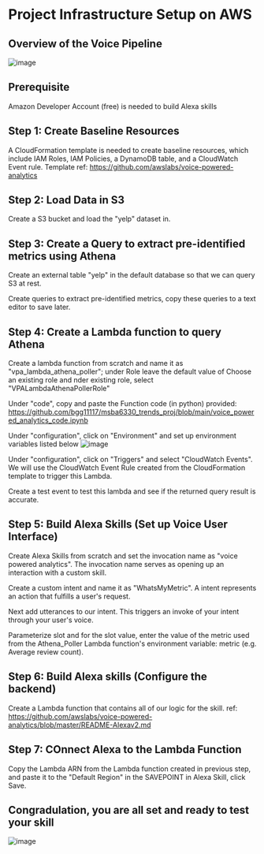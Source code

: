 # Project Infrastructure Setup on AWS

## Overview of the Voice Pipeline 
![image](https://user-images.githubusercontent.com/76879882/116840304-f6459280-ab9a-11eb-8357-887cf56dd01a.png)

## Prerequisite
Amazon Developer Account (free) is needed to build Alexa skills

## Step 1: Create Baseline Resources 
A CloudFormation template is needed to create baseline resources, which include IAM Roles, IAM Policies, a DynamoDB table, and a CloudWatch Event rule. 
Template ref: https://github.com/awslabs/voice-powered-analytics

## Step 2: Load Data in S3 
Create a S3 bucket and load the "yelp" dataset in. 

## Step 3: Create a Query to extract pre-identified metrics using Athena
Create an external table "yelp" in the default database so that we can query S3 at rest. 

Create queries to extract pre-identified metrics, copy these queries to a text editor to save later.

## Step 4: Create a Lambda function to query Athena 
Create a lambda function from scratch and name it as "vpa_lambda_athena_poller"; under Role leave the default value of Choose an existing role and nder existing role, select "VPALambdaAthenaPollerRole"

Under "code", copy and paste the Function code (in python) provided: https://github.com/bgg11117/msba6330_trends_proj/blob/main/voice_powered_analytics_code.ipynb 

Under "configuration", click on "Environment" and set up environment variables listed below 
![image](https://user-images.githubusercontent.com/76879882/116839025-49691680-ab96-11eb-90c9-7a754b4aa665.png)

Under "configuration", click on "Triggers" and select "CloudWatch Events". We will use the CloudWatch Event Rule created from the CloudFormation template to trigger this Lambda.

Create a test event to test this lambda and see if the returned query result is accurate. 

## Step 5: Build Alexa Skills (Set up Voice User Interface) 
Create Alexa Skills from scratch and set the invocation name as "voice powered analytics". The invocation name serves as opening up an interaction with a custom skill. 

Create a custom intent and name it as "WhatsMyMetric". A intent represents an action that fulfills a user's request. 

Next add utterances to our intent. This triggers an invoke of your intent through your user's voice. 

Parameterize slot and for the slot value, enter the value of the metric used from the Athena_Poller Lambda function's environment variable: metric (e.g. Average review count).

## Step 6: Build Alexa skills (Configure the backend)
Create a Lambda function that contains all of our logic for the skill.
ref: https://github.com/awslabs/voice-powered-analytics/blob/master/README-Alexav2.md 

## Step 7: COnnect Alexa to the Lambda Function
Copy the Lambda ARN from the Lambda function created in previous step, and paste it to the "Default Region" in the SAVEPOINT in Alexa Skill, click Save. 

## Congradulation, you are all set and ready to test your skill 
![image](https://user-images.githubusercontent.com/76879882/116908351-66d6c880-ac08-11eb-93ca-0f336c0a5bf4.png)



